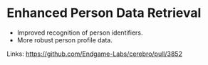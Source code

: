 # Enhanced Person Data Retrieval

- Improved recognition of person identifiers.
- More robust person profile data.

Links:
https://github.com/Endgame-Labs/cerebro/pull/3852
